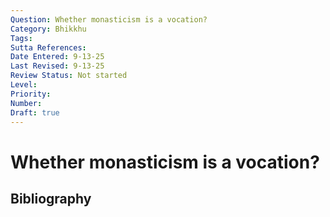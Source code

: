 ```yaml
---
Question: Whether monasticism is a vocation?
Category: Bhikkhu
Tags: 
Sutta References: 
Date Entered: 9-13-25
Last Revised: 9-13-25
Review Status: Not started
Level: 
Priority: 
Number: 
Draft: true
---
```


# Whether monasticism is a vocation?

## Bibliography

<!-- 

Notes:



-->